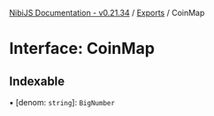 [NibiJS Documentation - v0.21.34](../intro.md) / [Exports](../modules.md) / CoinMap

# Interface: CoinMap

## Indexable

▪ [denom: `string`]: `BigNumber`
